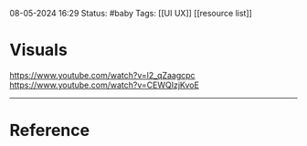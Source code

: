 08-05-2024 16:29
Status: #baby
Tags: [[UI UX]] [[resource list]]

# Visuals
https://www.youtube.com/watch?v=l2_qZaagcpc
https://www.youtube.com/watch?v=CEWQIzjKvoE
***
# Reference
